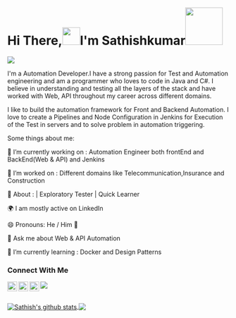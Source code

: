 # Hi There,<img src='https://camo.githubusercontent.com/35d3d11359a49bf12aebb834cc13fd81b95eff4e/68747470733a2f2f6d656469612e67697068792e636f6d2f6d656469612f6876524a434c467a6361737252346961377a2f67697068792e676966' height='40'>I'm Sathishkumar<img src="https://www.smileysapp.com/gif-emoji/waving-hi.gif" width="85">
<img src="https://github.com/AGSathishkumar/AGSATHISHKUMAR/blob/main/123%20(1).jpg"><br>

I'm a Automation Developer.I have a strong passion for Test and Automation engineering and am a programmer who loves to code in Java and C#. I believe in understanding and    testing all the layers of the stack and have worked with Web, API throughout my career across different domains.
 
I like to build the automation framework for Front and Backend Automation. I love to create a Pipelines and Node Configuration in Jenkins for Execution of the Test in servers and to solve problem in automation triggering.


Some things about me:<br>

🔭 I’m currently working on : Automation Engineer both frontEnd and BackEnd(Web & API) and Jenkins <br>

💬 I’m worked on : Different domains like Telecommunication,Insurance and Construction <br>

🌱 About : | Exploratory Tester | Quick Learner

🌍 I am mostly active on LinkedIn

😄 Pronouns: He / Him 👨<br>

💬 Ask me about Web & API Automation

🌱 I’m currently learning : Docker and Design Patterns


### Connect With Me

<a href="https://www.linkedin.com/in/sathishkumar-sdet/">
  <img align="left" alt="Sathish's LinkedIN" width="22px" src="https://raw.githubusercontent.com/peterthehan/peterthehan/master/assets/linkedin.svg" />
</a>
<a href="mailto: satinfo25@gmail.com">
  <img align="left" alt="Sathish's Email" width="22px" src="https://cdn.jsdelivr.net/npm/simple-icons@v3/icons/gmail.svg" />
</a>
<a href="https://medium.com/@satinfo25">
  <img align="left" alt="Sathish's Medium" width="22px" src="https://cdn.jsdelivr.net/npm/simple-icons@3.0.1/icons/medium.svg" />
</a>

![](https://visitor-badge.glitch.me/badge?page_id=AGSathishkumar)

<br/>

<a href="https://github.com/AGSathishkumar">
  <img align="center" src="https://github-readme-stats.anuraghazra1.vercel.app/api?username=AGSathishkumar&show_icons=true&count_private=true&hide_border=true&theme=tokyonight" alt="Sathish's github stats" />
</a>
<a href="https://github.com/AGSathishkumar">
    <img align="center" src="https://github-readme-stats.vercel.app/api/top-langs/?username=AGSathishkumar&layout=compact&hide_border=true&hide=Jupyter%20Notebook ,html,Tex&langs_count=8&theme=tokyonight" />
</a> 
